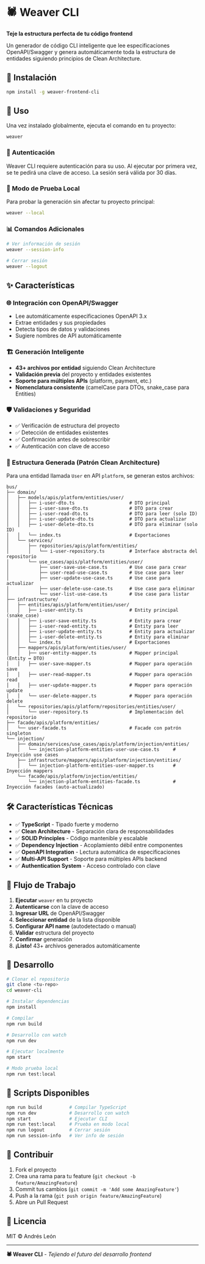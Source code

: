 # 🕷️ Weaver CLI

**Teje la estructura perfecta de tu código frontend**

Un generador de código CLI inteligente que lee especificaciones OpenAPI/Swagger y genera automáticamente toda la estructura de entidades siguiendo principios de Clean Architecture.

## 🚀 Instalación

```bash
npm install -g weaver-frontend-cli
```

## 🎯 Uso

Una vez instalado globalmente, ejecuta el comando en tu proyecto:

```bash
weaver
```

### 🔑 Autenticación

Weaver CLI requiere autenticación para su uso. Al ejecutar por primera vez, se te pedirá una clave de acceso. La sesión será válida por 30 días.

### 🧪 Modo de Prueba Local

Para probar la generación sin afectar tu proyecto principal:

```bash
weaver --local
```

### 📊 Comandos Adicionales

```bash
# Ver información de sesión
weaver --session-info

# Cerrar sesión
weaver --logout
```

## ✨ Características

### 🌐 Integración con OpenAPI/Swagger

- Lee automáticamente especificaciones OpenAPI 3.x
- Extrae entidades y sus propiedades
- Detecta tipos de datos y validaciones
- Sugiere nombres de API automáticamente

### 🏗️ Generación Inteligente

- **43+ archivos por entidad** siguiendo Clean Architecture
- **Validación previa** del proyecto y entidades existentes
- **Soporte para múltiples APIs** (platform, payment, etc.)
- **Nomenclatura consistente** (camelCase para DTOs, snake_case para Entities)

### 🛡️ Validaciones y Seguridad

- ✅ Verificación de estructura del proyecto
- ✅ Detección de entidades existentes
- ✅ Confirmación antes de sobrescribir
- ✅ Autenticación con clave de acceso

### 🎯 Estructura Generada (Patrón Clean Architecture)

Para una entidad llamada `User` en API `platform`, se generan estos archivos:

```
bus/
├── domain/
│   ├── models/apis/platform/entities/user/
│   │   ├── i-user-dto.ts                    # DTO principal
│   │   ├── i-user-save-dto.ts               # DTO para crear
│   │   ├── i-user-read-dto.ts               # DTO para leer (solo ID)
│   │   ├── i-user-update-dto.ts             # DTO para actualizar
│   │   ├── i-user-delete-dto.ts             # DTO para eliminar (solo ID)
│   │   └── index.ts                         # Exportaciones
│   └── services/
│       ├── repositories/apis/platform/entities/
│       │   └── i-user-repository.ts         # Interface abstracta del repositorio
│       └── use_cases/apis/platform/entities/user/
│           ├── user-save-use-case.ts        # Use case para crear
│           ├── user-read-use-case.ts        # Use case para leer
│           ├── user-update-use-case.ts      # Use case para actualizar
│           ├── user-delete-use-case.ts      # Use case para eliminar
│           └── user-list-use-case.ts        # Use case para listar
├── infrastructure/
│   ├── entities/apis/platform/entities/user/
│   │   ├── i-user-entity.ts                 # Entity principal (snake_case)
│   │   ├── i-user-save-entity.ts            # Entity para crear
│   │   ├── i-user-read-entity.ts            # Entity para leer
│   │   ├── i-user-update-entity.ts          # Entity para actualizar
│   │   ├── i-user-delete-entity.ts          # Entity para eliminar
│   │   └── index.ts                         # Exportaciones
│   ├── mappers/apis/platform/entities/user/
│   │   ├── user-entity-mapper.ts            # Mapper principal (Entity ↔ DTO)
│   │   ├── user-save-mapper.ts              # Mapper para operación save
│   │   ├── user-read-mapper.ts              # Mapper para operación read
│   │   ├── user-update-mapper.ts            # Mapper para operación update
│   │   └── user-delete-mapper.ts            # Mapper para operación delete
│   └── repositories/apis/platform/repositories/entities/user/
│       └── user-repository.ts               # Implementación del repositorio
├── facade/apis/platform/entities/
│   └── user-facade.ts                       # Facade con patrón singleton
└── injection/
    ├── domain/services/use_cases/apis/platform/injection/entities/
    │   └── injection-platform-entities-user-use-case.ts     # Inyección use cases
    ├── infrastructure/mappers/apis/platform/injection/entities/
    │   └── injection-platform-entities-user-mapper.ts       # Inyección mappers
    └── facade/apis/platform/injection/entities/
        └── injection-platform-entities-facade.ts            # Inyección facades (auto-actualizado)
```

## 🛠️ Características Técnicas

- ✅ **TypeScript** - Tipado fuerte y moderno
- ✅ **Clean Architecture** - Separación clara de responsabilidades
- ✅ **SOLID Principles** - Código mantenible y escalable
- ✅ **Dependency Injection** - Acoplamiento débil entre componentes
- ✅ **OpenAPI Integration** - Lectura automática de especificaciones
- ✅ **Multi-API Support** - Soporte para múltiples APIs backend
- ✅ **Authentication System** - Acceso controlado con clave

## 🧩 Flujo de Trabajo

1. **Ejecutar** `weaver` en tu proyecto
2. **Autenticarse** con la clave de acceso
3. **Ingresar URL** de OpenAPI/Swagger
4. **Seleccionar entidad** de la lista disponible
5. **Configurar API name** (autodetectado o manual)
6. **Validar** estructura del proyecto
7. **Confirmar** generación
8. **¡Listo!** 43+ archivos generados automáticamente

## 🧪 Desarrollo

```bash
# Clonar el repositorio
git clone <tu-repo>
cd weaver-cli

# Instalar dependencias
npm install

# Compilar
npm run build

# Desarrollo con watch
npm run dev

# Ejecutar localmente
npm start

# Modo prueba local
npm run test:local
```

## 📝 Scripts Disponibles

```bash
npm run build          # Compilar TypeScript
npm run dev            # Desarrollo con watch
npm start              # Ejecutar CLI
npm run test:local     # Prueba en modo local
npm run logout         # Cerrar sesión
npm run session-info   # Ver info de sesión
```

## 🤝 Contribuir

1. Fork el proyecto
2. Crea una rama para tu feature (`git checkout -b feature/AmazingFeature`)
3. Commit tus cambios (`git commit -m 'Add some AmazingFeature'`)
4. Push a la rama (`git push origin feature/AmazingFeature`)
5. Abre un Pull Request

## 📄 Licencia

MIT © Andrés León

---

**🕷️ Weaver CLI** - *Tejiendo el futuro del desarrollo frontend*
